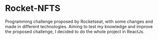 # Rocket-NFTS
Programming challenge proposed by Rocketseat, with some changes and made in different technologies. Aiming to test my knowledge and improve the proposed challenge, I decided to do the whole project in ReactJs.